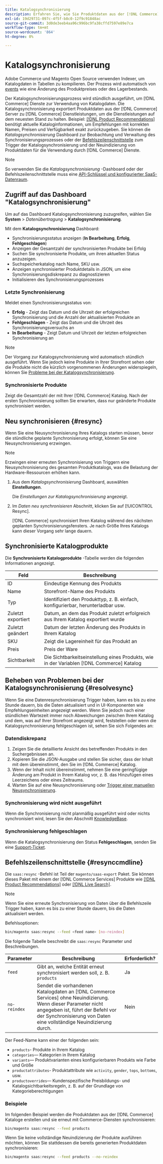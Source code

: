 ```yaml
---
title: Katalogsynchronisierung
description: Erfahren Sie, wie Sie Produktdaten aus der [!DNL Commerce] Server zu [!DNL Commerce Services] laufend, um die Dienstleistungen auf dem neuesten Stand zu halten.
exl-id: 19d29731-097c-4f5f-b8c0-12f9c91848ac
source-git-commit: 3d0de3eeb4aa96c996bc9fa38cffd7597e89e7ca
workflow-type: tm+mt
source-wordcount: '864'
ht-degree: 0%

---
```


# Katalogsynchronisierung

Adobe Commerce und Magento Open Source verwenden Indexer, um Katalogdaten in Tabellen zu kompilieren. Der Prozess wird automatisch von [events](https://experienceleague.adobe.com/docs/commerce-admin/systems/tools/index-management.html#events-that-trigger-full-reindexing) wie eine Änderung des Produktpreises oder des Lagerbestands.

Der Katalogsynchronisierungsprozess wird stündlich ausgeführt, um [!DNL Commerce] Dienste zur Verwendung von Katalogdaten. Die Katalogsynchronisierung exportiert Produktdaten aus der [!DNL Commerce] Server zu [!DNL Commerce] Dienstleistungen, um die Dienstleistungen auf dem neuesten Stand zu halten. Beispiel: [[!DNL Product Recommendations]](/help/product-recommendations/overview.md) benötigt aktuelle Kataloginformationen, um Empfehlungen mit korrekten Namen, Preisen und Verfügbarkeit exakt zurückzugeben. Sie können die _Katalogsynchronisierung_ Dashboard zur Beobachtung und Verwaltung des Synchronisierungsprozesses oder der [Befehlszeilenschnittstelle](#resynccmdline) zum Trigger der Katalogsynchronisierung und der Neuindizierung von Produktdaten für die Verwendung durch [!DNL Commerce] Dienste.

>[!NOTE]
>
> So verwenden Sie die _Katalogsynchronisierung_ -Dashboard oder der Befehlszeilenschnittstelle muss eine [API-Schlüssel und konfigurierter SaaS-Datenraum](saas.md).

## Zugriff auf das Dashboard &quot;Katalogsynchronisierung&quot;

Um auf das Dashboard Katalogsynchronisierung zuzugreifen, wählen Sie **System** > _Datenübertragung_ > **Katalogsynchronisierung**.

Mit dem **Katalogsynchronisierung** Dashboard:

- Synchronisierungsstatus anzeigen (**In Bearbeitung**, **Erfolg**, **Fehlgeschlagen**)
- Anzeigen der Gesamtzahl der synchronisierten Produkte bei Erfolg
- Suchen Sie synchronisierte Produkte, um ihren aktuellen Status anzuzeigen.
- Suchspeicherkatalog nach Name, SKU usw.
- Anzeigen synchronisierter Produktdetails in JSON, um eine Synchronisierungsdiskrepanz zu diagnostizieren
- Initialisieren des Synchronisierungsprozesses

### Letzte Synchronisierung

Meldet einen Synchronisierungsstatus von:

- **Erfolg** - Zeigt das Datum und die Uhrzeit der erfolgreichen Synchronisierung und die Anzahl der aktualisierten Produkte an
- **Fehlgeschlagen** - Zeigt das Datum und die Uhrzeit des Synchronisierungsversuchs an
- **In Bearbeitung** - Zeigt Datum und Uhrzeit der letzten erfolgreichen Synchronisierung an

>[!NOTE]
>
> Der Vorgang zur Katalogsynchronisierung wird automatisch stündlich ausgeführt. Wenn Sie jedoch keine Produkte in Ihrer Storefront sehen oder die Produkte nicht die kürzlich vorgenommenen Änderungen widerspiegeln, können Sie [Probleme bei der Katalogsynchronisierung](#resolvesync).

### Synchronisierte Produkte

Zeigt die Gesamtzahl der mit Ihrer [!DNL Commerce] Katalog. Nach der ersten Synchronisierung sollten Sie erwarten, dass nur geänderte Produkte synchronisiert werden.

## Neu synchronisieren {#resync}

Wenn Sie eine Neusynchronisierung Ihres Katalogs starten müssen, bevor die stündliche geplante Synchronisierung erfolgt, können Sie eine Neusynchronisierung erzwingen.

>[!NOTE]
>
> Erzwingen einer erneuten Synchronisierung von Triggern eine Neusynchronisierung des gesamten Produktkatalogs, was die Belastung der Hardware-Ressourcen erhöhen kann.

1. Aus dem _Katalogsynchronisierung_ Dashboard, auswählen **Einstellungen**.

   Die _Einstellungen zur Katalogsynchronisierung_ angezeigt.

1. Im _Daten neu synchronisieren_ Abschnitt, klicken Sie auf [!UICONTROL Resync].

   [!DNL Commerce] synchronisiert Ihren Katalog während des nächsten geplanten Synchronisierungsfensters. Je nach Größe Ihres Katalogs kann dieser Vorgang sehr lange dauern.

## Synchronisierte Katalogprodukte

Die **Synchronisierte Katalogprodukte** -Tabelle werden die folgenden Informationen angezeigt.

| Feld | Beschreibung |
|---|---|
| ID | Eindeutige Kennung des Produkts |
| Name | Storefront-Name des Produkts |
| Typ | Identifiziert den Produkttyp, z. B. einfach, konfigurierbar, herunterladbar usw. |
| Zuletzt exportiert | Datum, an dem das Produkt zuletzt erfolgreich aus Ihrem Katalog exportiert wurde |
| Zuletzt geändert | Datum der letzten Änderung des Produkts in Ihrem Katalog |
| SKU | Zeigt die Lagereinheit für das Produkt an |
| Preis | Preis der Ware |
| Sichtbarkeit | Die Sichtbarkeitseinstellung eines Produkts, wie in der Variablen [!DNL Commerce] Katalog |

## Beheben von Problemen bei der Katalogsynchronisierung {#resolvesync}

Wenn Sie eine Datenresynchronisierung Trigger haben, kann es bis zu eine Stunde dauern, bis die Daten aktualisiert und in UI-Komponenten wie Empfehlungseinheiten angezeigt werden. Wenn Sie jedoch nach einer stündlichen Wartezeit immer noch Abweichungen zwischen Ihrem Katalog und dem, was auf Ihrer Storefront angezeigt wird, feststellen oder wenn die Katalogsynchronisierung fehlgeschlagen ist, sehen Sie sich Folgendes an:

### Datendiskrepanz

1. Zeigen Sie die detaillierte Ansicht des betreffenden Produkts in den Suchergebnissen an.
1. Kopieren Sie die JSON-Ausgabe und stellen Sie sicher, dass der Inhalt mit dem übereinstimmt, den Sie im [!DNL Commerce] Katalog.
1. Wenn der Inhalt nicht übereinstimmt, nehmen Sie eine geringfügige Änderung am Produkt in Ihrem Katalog vor, z. B. das Hinzufügen eines Leerzeichens oder eines Zeitraums.
1. Warten Sie auf eine Neusynchronisierung oder [Trigger einer manuellen Neusynchronisierung](#resync).

### Synchronisierung wird nicht ausgeführt

Wenn die Synchronisierung nicht planmäßig ausgeführt wird oder nichts synchronisiert wird, lesen Sie den Abschnitt [KnowledgeBase](https://support.magento.com/hc/en-us/articles/360042224851).

### Synchronisierung fehlgeschlagen

Wenn die Katalogsynchronisierung den Status **Fehlgeschlagen**, senden Sie eine [Support-Ticket](https://support.magento.com/hc/en-us/articles/360000913794#submit-ticket).

## Befehlszeilenschnittstelle {#resynccmdline}

Die `saas:resync` -Befehl ist Teil der `magento/saas-export` Paket. Sie können dieses Paket mit einem der [!DNL Commerce Services] Produkte wie [[!DNL Product Recommendations]](/help/product-recommendations/install-configure.md) oder [[!DNL Live Search]](/help/live-search/install.md).

>[!NOTE]
>
> Wenn Sie eine erneute Synchronisierung von Daten über die Befehlszeile Trigger haben, kann es bis zu einer Stunde dauern, bis die Daten aktualisiert werden.

Befehlsoptionen:

```bash
bin/magento saas:resync --feed <feed name> [no-reindex]
```

Die folgende Tabelle beschreibt die `saas:resync` Parameter und Beschreibungen.

| Parameter | Beschreibung | Erforderlich? |
|---| ---| ---|
| `feed` | Gibt an, welche Entität erneut synchronisiert werden soll, z. B. `products` | Ja |
| `no-reindex` | Sendet die vorhandenen Katalogdaten an [!DNL Commerce Services] ohne Neuindizierung. Wenn dieser Parameter nicht angegeben ist, führt der Befehl vor der Synchronisierung von Daten eine vollständige Neuindizierung durch. | Nein |

Der Feed-Name kann einer der folgenden sein:

- `products`- Produkte in Ihrem Katalog
- `categories`— Kategorien in Ihrem Katalog
- `variants`— Produktvarianten eines konfigurierbaren Produkts wie Farbe und Größe
- `productattributes`- Produktattribute wie `activity`, `gender`, `tops`, `bottoms`, usw.
- `productoverrides`— Kundenspezifische Preisbildungs- und Katalogsichtbarkeitsregeln, z. B. auf der Grundlage von Kategorieberechtigungen

### Beispiele

Im folgenden Beispiel werden die Produktdaten aus der [!DNL Commerce] Kataloge erstellen und sie erneut mit Commerce-Diensten synchronisieren:

```bash
bin/magento saas:resync --feed products
```

Wenn Sie keine vollständige Neuindizierung der Produkte ausführen möchten, können Sie stattdessen die bereits generierten Produktdaten synchronisieren:

```bash
bin/magento saas:resync --feed products --no-reindex
```
